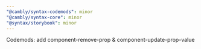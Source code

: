 ```yaml
---
"@cambly/syntax-codemods": minor
"@cambly/syntax-core": minor
"@syntax/storybook": minor
---
```


Codemods: add component-remove-prop & component-update-prop-value
